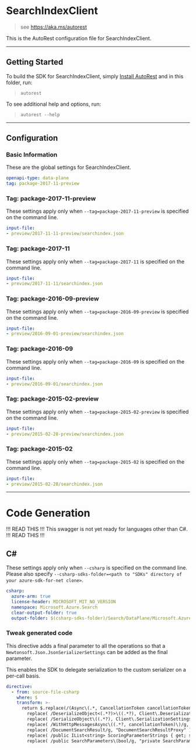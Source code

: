 # SearchIndexClient
    
> see https://aka.ms/autorest

This is the AutoRest configuration file for SearchIndexClient.


---
## Getting Started 

To build the SDK for SearchIndexClient, simply [Install AutoRest](https://aka.ms/autorest/install) and in this folder, run:

> `autorest`

To see additional help and options, run:

> `autorest --help`
---

## Configuration

### Basic Information 
These are the global settings for SearchIndexClient.

``` yaml
openapi-type: data-plane
tag: package-2017-11-preview
```

### Tag: package-2017-11-preview

These settings apply only when `--tag=package-2017-11-preview` is specified on the command line.

``` yaml $(tag) == 'package-2017-11-preview'
input-file:
- preview/2017-11-11-preview/searchindex.json
```
### Tag: package-2017-11

These settings apply only when `--tag=package-2017-11` is specified on the command line.

``` yaml $(tag) == 'package-2017-11'
input-file:
- preview/2017-11-11/searchindex.json
```

### Tag: package-2016-09-preview

These settings apply only when `--tag=package-2016-09-preview` is specified on the command line.

``` yaml $(tag) == 'package-2016-09-preview'
input-file:
- preview/2016-09-01-preview/searchindex.json
```

### Tag: package-2016-09

These settings apply only when `--tag=package-2016-09` is specified on the command line.

``` yaml $(tag) == 'package-2016-09'
input-file:
- preview/2016-09-01/searchindex.json
```
 
### Tag: package-2015-02-preview

These settings apply only when `--tag=package-2015-02-preview` is specified on the command line.

``` yaml $(tag) == 'package-2015-02-preview'
input-file:
- preview/2015-02-28-preview/searchindex.json
```
 
### Tag: package-2015-02

These settings apply only when `--tag=package-2015-02` is specified on the command line.

``` yaml $(tag) == 'package-2015-02'
input-file:
- preview/2015-02-28/searchindex.json
```

---
# Code Generation

!!! READ THIS !!!
This swagger is not yet ready for languages other than C#.
!!! READ THIS !!!


## C# 

These settings apply only when `--csharp` is specified on the command line.
Please also specify `--csharp-sdks-folder=<path to "SDKs" directory of your azure-sdk-for-net clone>`.

``` yaml $(csharp)
csharp:
  azure-arm: true
  license-header: MICROSOFT_MIT_NO_VERSION
  namespace: Microsoft.Azure.Search
  clear-output-folder: true
  output-folder: $(csharp-sdks-folder)/Search/DataPlane/Microsoft.Azure.Search.Data/Generated
```

### Tweak generated code

This directive adds a final parameter to all the operations so that a `Newtonsoft.Json.JsonSerializerSettings` can be added as the final parameter.

This enables the SDK to delegate serialization to the custom serializer on a per-call basis.

``` yaml $(csharp)
directive:
  - from: source-file-csharp
    where: $
    transform: >-
      return $.replace(/(Async\(.*, CancellationToken cancellationToken = default\(CancellationToken\))/g, "$1, Newtonsoft.Json.JsonSerializerSettings requestSerializerSettings = null, Newtonsoft.Json.JsonSerializerSettings requestDeserializerSettings = null" ).
        replace( /DeserializeObject<(.*?)>\((.*?), Client\.DeserializationSettings\)/g, "DeserializeObject<$1>($2, requestDeserializerSettings == null ? Client.DeserializationSettings : requestDeserializerSettings)" ).
        replace( /SerializeObject\((.*?), Client\.SerializationSettings\)/g , "SerializeObject($1, requestSerializerSettings == null ? Client.SerializationSettings : requestSerializerSettings)" ).
        replace( /WithHttpMessagesAsync\((.*?, cancellationToken)\)/g, "WithHttpMessagesAsync($1, requestSerializerSettings, requestDeserializerSettings)" ).
        replace( /DocumentSearchResult/g, "DocumentSearchResultProxy" ).
        replace( /public IList<string> ScoringParameterStrings { get; set; }/g, "protected internal IList<string> ScoringParameterStrings { get { return ScoringParameters == null ? Empty : ScoringParameters.Select(p => p.ToString()).ToList(); } set { } }" ).
        replace( /public SearchParameters\(bool/g, "private SearchParameters(bool" )
```